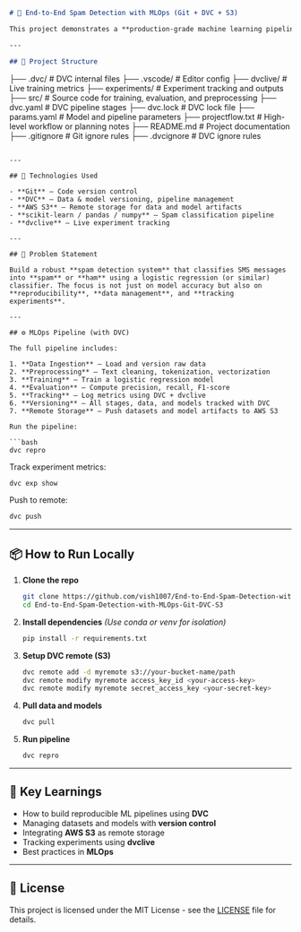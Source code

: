 ```markdown
# 🚀 End-to-End Spam Detection with MLOps (Git + DVC + S3)

This project demonstrates a **production-grade machine learning pipeline** for detecting spam messages using an **MLOps workflow** built with Git, DVC, and AWS S3. It shows how to manage datasets, parameters, metrics, and model versions efficiently.

---

## 📁 Project Structure

```

├── .dvc/                  # DVC internal files
├── .vscode/               # Editor config
├── dvclive/               # Live training metrics
├── experiments/           # Experiment tracking and outputs
├── src/                   # Source code for training, evaluation, and preprocessing
├── dvc.yaml               # DVC pipeline stages
├── dvc.lock               # DVC lock file
├── params.yaml            # Model and pipeline parameters
├── projectflow\.txt        # High-level workflow or planning notes
├── README.md              # Project documentation
├── .gitignore             # Git ignore rules
├── .dvcignore             # DVC ignore rules

````

---

## 🔧 Technologies Used

- **Git** – Code version control
- **DVC** – Data & model versioning, pipeline management
- **AWS S3** – Remote storage for data and model artifacts
- **scikit-learn / pandas / numpy** – Spam classification pipeline
- **dvclive** – Live experiment tracking

---

## 🧠 Problem Statement

Build a robust **spam detection system** that classifies SMS messages into **spam** or **ham** using a logistic regression (or similar) classifier. The focus is not just on model accuracy but also on **reproducibility**, **data management**, and **tracking experiments**.

---

## ⚙️ MLOps Pipeline (with DVC)

The full pipeline includes:

1. **Data Ingestion** – Load and version raw data
2. **Preprocessing** – Text cleaning, tokenization, vectorization
3. **Training** – Train a logistic regression model
4. **Evaluation** – Compute precision, recall, F1-score
5. **Tracking** – Log metrics using DVC + dvclive
6. **Versioning** – All stages, data, and models tracked with DVC
7. **Remote Storage** – Push datasets and model artifacts to AWS S3

Run the pipeline:

```bash
dvc repro
````

Track experiment metrics:

```bash
dvc exp show
```

Push to remote:

```bash
dvc push
```

---

## 📦 How to Run Locally

1. **Clone the repo**

   ```bash
   git clone https://github.com/vish1007/End-to-End-Spam-Detection-with-MLOps-Git-DVC-S3.git
   cd End-to-End-Spam-Detection-with-MLOps-Git-DVC-S3
   ```

2. **Install dependencies**
   *(Use conda or venv for isolation)*

   ```bash
   pip install -r requirements.txt
   ```

3. **Setup DVC remote (S3)**

   ```bash
   dvc remote add -d myremote s3://your-bucket-name/path
   dvc remote modify myremote access_key_id <your-access-key>
   dvc remote modify myremote secret_access_key <your-secret-key>
   ```

4. **Pull data and models**

   ```bash
   dvc pull
   ```

5. **Run pipeline**

   ```bash
   dvc repro
   ```

---

## 📌 Key Learnings

* How to build reproducible ML pipelines using **DVC**
* Managing datasets and models with **version control**
* Integrating **AWS S3** as remote storage
* Tracking experiments using **dvclive**
* Best practices in **MLOps**

---

## 📄 License

This project is licensed under the MIT License - see the [LICENSE](LICENSE) file for details.

```

